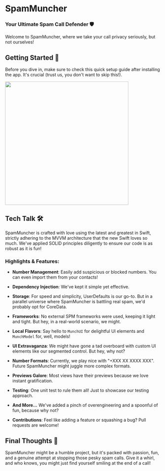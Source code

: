 # SpamMuncher
### Your Ultimate Spam Call Defender 🛡️

Welcome to SpamMuncher, where we take your call privacy seriously, but not ourselves!

## Getting Started 🚀
Before you dive in, make sure to check this quick setup guide after installing the app. It's crucial (trust us, you don't want to skip this!).

<img src="https://github.com/sarcevic-luka/SpamMuncher/assets/52749091/b7ea63d9-6d7c-43c2-858b-8747dd1b9f86" width="400" height="auto">

## Tech Talk 🛠️
SpamMuncher is crafted with love using the latest and greatest in Swift, strictly adhering to the MVVM architecture that the new Swift loves so much. We've applied SOLID principles diligently to ensure our code is as robust as it is fun!

### Highlights & Features:
- **Number Management**: Easily add suspicious or blocked numbers. You can even import them from your contacts!
- **Dependency Injection**: We've kept it simple yet effective.
- **Storage**: For speed and simplicity, UserDefaults is our go-to. But in a parallel universe where SpamMuncher is battling real spam, we'd probably opt for CoreData.
- **Frameworks**: No external SPM frameworks were used, keeping it light and tight. But hey, in a real-world scenario, we might.
- **Local Flavors**: Say hello to `MunchUI` for delightful UI elements and `MunchModel` for, well, models!
- **UI Extravaganza**: We might have gone a tad overboard with custom UI elements like our segmented control. But hey, why not?
- **Number Formats**: Currently, we play nice with "+XXX XX XXXX XXX". Future SpamMuncher might juggle more complex formats.
- **Previews Galore**: Most views have their previews because we love instant gratification.
- **Testing**: One unit test to rule them all! Just to showcase our testing approach.
- **And More...** We've added a pinch of overengineering and a spoonful of fun, because why not?



- **Contributions**: Feel like adding a feature or squashing a bug? Pull requests are welcome!

## Final Thoughts 💭
SpamMuncher might be a humble project, but it's packed with passion, fun, and a genuine attempt at stopping those pesky spam calls. Give it a whirl, and who knows, you might just find yourself smiling at the end of a call! 
